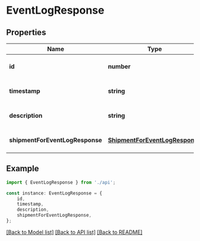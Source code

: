 # EventLogResponse


## Properties

Name | Type | Description | Notes
------------ | ------------- | ------------- | -------------
**id** | **number** |  | [optional] [default to undefined]
**timestamp** | **string** |  | [optional] [default to undefined]
**description** | **string** |  | [optional] [default to undefined]
**shipmentForEventLogResponse** | [**ShipmentForEventLogResponse**](ShipmentForEventLogResponse.md) |  | [optional] [default to undefined]

## Example

```typescript
import { EventLogResponse } from './api';

const instance: EventLogResponse = {
    id,
    timestamp,
    description,
    shipmentForEventLogResponse,
};
```

[[Back to Model list]](../README.md#documentation-for-models) [[Back to API list]](../README.md#documentation-for-api-endpoints) [[Back to README]](../README.md)
